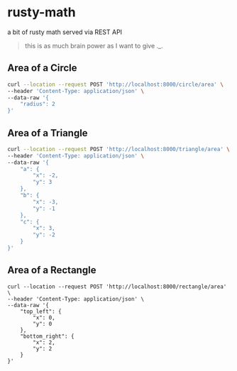 # rusty-math

a bit of rusty math served via REST API

> this is as much brain power as I want to give ._.

## Area of a Circle

```sh
curl --location --request POST 'http://localhost:8000/circle/area' \
--header 'Content-Type: application/json' \
--data-raw '{
    "radius": 2
}'
```

## Area of a Triangle

```sh
curl --location --request POST 'http://localhost:8000/triangle/area' \
--header 'Content-Type: application/json' \
--data-raw '{
    "a": {
        "x": -2,
        "y": 3
    },
    "b": {
        "x": -3,
        "y": -1
    },
    "c": {
        "x": 3,
        "y": -2
    }
}'
```

## Area of a Rectangle

```
curl --location --request POST 'http://localhost:8000/rectangle/area' \
--header 'Content-Type: application/json' \
--data-raw '{
    "top_left": {
        "x": 0,
        "y": 0
    },
    "bottom_right": {
        "x": 2,
        "y": 2
    }
}'
```
